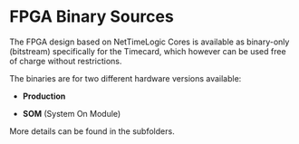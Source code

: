 # FPGA Binary Sources
The FPGA design based on NetTimeLogic Cores is available as binary-only (bitstream) specifically for the Timecard, which however can be used free of charge without restrictions.

The binaries are for two different hardware versions available:

- **Production** 

- **SOM** (System On Module)


More details can be found in the subfolders.

